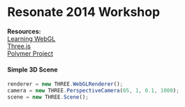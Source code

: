# Resonate 2014 Workshop

**Resources:**  
[Learning WebGL](http://learningwebgl.com/blog/?page_id=1217)  
[Three.js](http://threejs.org/)  
[Polymer Project](http://www.polymer-project.org/)

#### Simple 3D Scene  
```javascript
renderer = new THREE.WebGLRenderer();  
camera = new THREE.PerspectiveCamera(65, 1, 0.1, 1000);  
scene = new THREE.Scene();  
```

